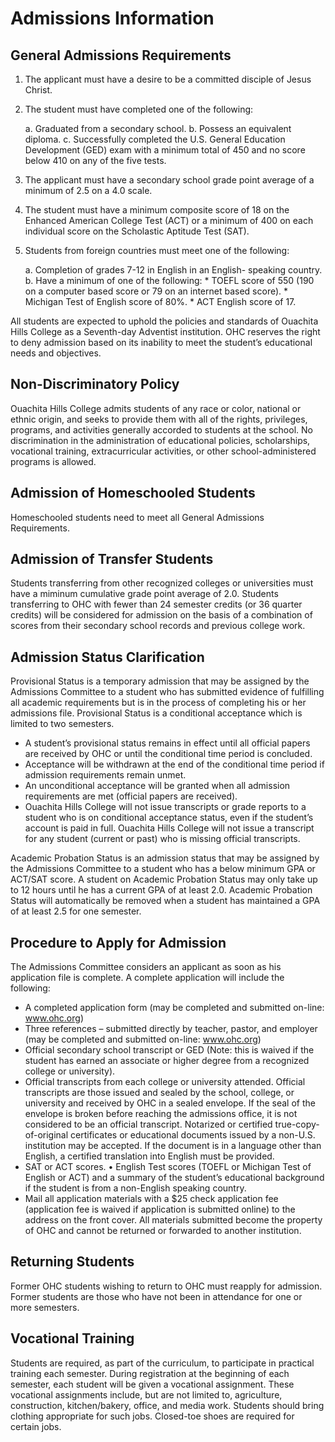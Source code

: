 # Admissions Information
## General Admissions Requirements

1. The applicant must have a desire to be a committed disciple of Jesus Christ.

2. The student must have completed one of the following:

	a. Graduated from a secondary school. 
	b.	Possess an equivalent diploma.
	c.	Successfully completed the U.S. General Education Development (GED) exam with a minimum total of 450 and no score below 410 on any of the five tests.

3. The applicant must have a secondary school grade point
	average of a minimum of 2.5 on a 4.0 scale.

4. The student must have a minimum composite score of 18
	on the Enhanced American College Test (ACT) or a
	minimum of 400 on each individual score on the
	Scholastic Aptitude Test (SAT).

5. Students from foreign countries must meet one of the
	following:

	a. Completion of grades 7-12 in English in an English-
	speaking country.
	b. Have a minimum of one of the following:
		* TOEFL score of 550 (190 on a computer based		score or 79 on an internet based score).
		* Michigan Test of English score of 80%.
		* ACT English score of 17.

All students are expected to uphold the policies and standards of Ouachita Hills College as a Seventh-day Adventist institution. OHC reserves the right to deny admission based on its inability to meet the student’s educational needs and objectives.

## Non-Discriminatory Policy

Ouachita Hills College admits students of any race or color, national or ethnic origin, and seeks to provide them with all of the rights, privileges, programs, and activities generally accorded to students at the school. No discrimination in the administration of educational policies, scholarships, vocational training, extracurricular activities, or other school-administered programs is allowed.

## Admission of Homeschooled Students

Homeschooled students need to meet all General Admissions Requirements.

## Admission of Transfer Students

Students transferring from other recognized colleges or universities must have a miminum cumulative grade point average of 2.0. Students transferring to OHC with fewer than 24 semester credits (or 36 quarter credits) will be considered for admission on the basis of a combination of scores from their secondary school records and previous college work.

## Admission Status Clarification

Provisional Status is a temporary admission that may be assigned by the Admissions Committee to a student who has submitted evidence of fulfilling all academic requirements but is in the process of completing his or her admissions file. Provisional Status is a conditional acceptance which is limited to two semesters.

* A student’s provisional status remains in effect until all official papers are received by OHC or until the conditional time period is concluded.
* Acceptance will be withdrawn at the end of the conditional time period if admission requirements remain unmet.
* An unconditional acceptance will be granted when all admission requirements are met (official papers are received).
* Ouachita Hills College will not issue transcripts or grade reports to a student who is on conditional acceptance status, even if the student’s account is paid in full. Ouachita Hills College will not issue a transcript for any student (current or past) who is missing official transcripts.

Academic Probation Status is an admission status that may be assigned by the Admissions Committee to a student who has a below minimum GPA or ACT/SAT score. A student on Academic Probation Status may only take up to 12 hours until he has a current GPA of at least 2.0. Academic Probation Status will automatically be removed when a student has maintained a GPA of at least 2.5 for one semester.

## Procedure to Apply for Admission

The Admissions Committee considers an applicant as soon as his application file is complete. A complete application will include the following:

* A completed application form (may be completed and submitted on-line: www.ohc.org)
* Three references – submitted directly by teacher, pastor, and employer (may be completed and submitted on-line: www.ohc.org)
* Official secondary school transcript or GED (Note: this is waived if the student has earned an associate or higher degree from a recognized college or university).
* Official transcripts from each college or university attended. Official transcripts are those issued and sealed by the school, college, or university and received by OHC in a sealed envelope. If the seal of the envelope is broken before reaching the admissions office, it is not considered to be an official transcript. Notarized or certified true-copy-of-original certificates or educational documents issued by a non-U.S. institution may be accepted. If the document is in a language other than English, a certified translation into English must be provided.
* SAT or ACT scores.
•	English Test scores (TOEFL or Michigan Test of English or ACT) and a summary of the student’s educational background if the student is from a non-English speaking country.
* Mail all application materials with a $25 check application fee (application fee is waived if application is submitted online) to the address on the front cover. All materials submitted become the property of OHC and cannot be returned or forwarded to another institution.

## Returning Students

Former OHC students wishing to return to OHC must reapply for admission. Former students are those who have not been in attendance for one or more semesters.

## Vocational Training

Students are required, as part of the curriculum, to participate in practical training each semester. During registration at the beginning of each semester, each student will be given a vocational assignment. These vocational assignments include, but are not limited to, agriculture, construction, kitchen/bakery, office, and media work. Students should bring clothing appropriate for such jobs. Closed-toe shoes are required for certain jobs.
